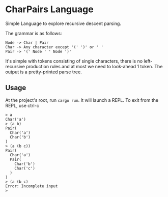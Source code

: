 # CharPairs Language

Simple Language to explore recursive descent parsing.

The grammar is as follows:

```
Node -> Char | Pair
Char -> Any character except '(' ')' or ' '
Pair -> '(' Node ' ' Node ')'
```

It's simple with tokens consisting of single characters, there is no
left-recursive production rules and at most we need to look-ahead 1 token. The
output is a pretty-printed parse tree.

## Usage

At the project's root, run `cargo run`. It will launch a REPL. To exit from the
REPL, use ctrl-c

```
> a
Char('a')
> (a b)
Pair(
  Char('a')
  Char('b')
)
> (a (b c))
Pair(
  Char('a')
  Pair(
    Char('b')
    Char('c')
  )
)
> (a (b c)
Error: Incomplete input
>
```
